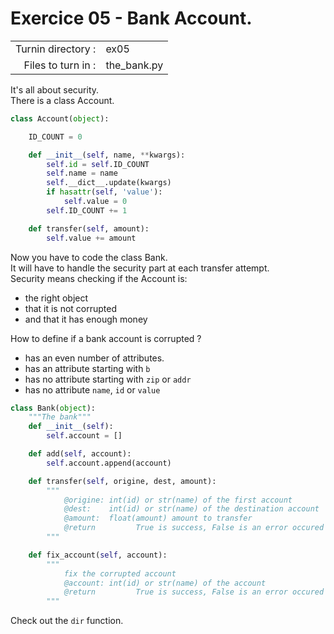 # Exercice 05 - Bank Account.

|                         |                     |
| -----------------------:| ------------------- |
|   Turnin directory :    |  ex05               |
|   Files to turn in :    |  the_bank.py        |

It's all about security.  
There is a class Account.

```py
class Account(object):

    ID_COUNT = 0

    def __init__(self, name, **kwargs):
        self.id = self.ID_COUNT
        self.name = name
        self.__dict__.update(kwargs)
        if hasattr(self, 'value'):
            self.value = 0
        self.ID_COUNT += 1

    def transfer(self, amount):
        self.value += amount

```

Now you have to code the class Bank.  
It will have to handle the security part at each transfer attempt.  
Security means checking if the Account is:
- the right object
- that it is not corrupted
- and that it has enough money

How to define if a bank account is corrupted ?
- has an even number of attributes.
- has an attribute starting with `b`
- has no attribute starting with `zip` or `addr`
- has no attribute `name`, `id` or `value`

```py
class Bank(object):
    """The bank"""
    def __init__(self):
        self.account = []

    def add(self, account):
        self.account.append(account)

    def transfer(self, origine, dest, amount):
        """
            @origine: int(id) or str(name) of the first account
            @dest:    int(id) or str(name) of the destination account
            @amount:  float(amount) amount to transfer
            @return         True is success, False is an error occured
        """

    def fix_account(self, account):
        """
            fix the corrupted account
            @account: int(id) or str(name) of the account
            @return         True is success, False is an error occured
        """
```

Check out the `dir` function.
